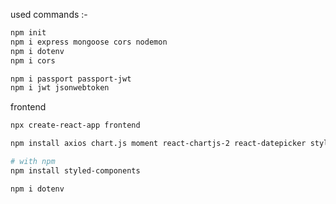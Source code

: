 used commands :- 

```bash
npm init
npm i express mongoose cors nodemon
npm i dotenv
npm i cors 

npm i passport passport-jwt
npm i jwt jsonwebtoken

```

frontend 

```bash
npx create-react-app frontend

npm install axios chart.js moment react-chartjs-2 react-datepicker styled-components

# with npm
npm install styled-components

npm i dotenv
```
